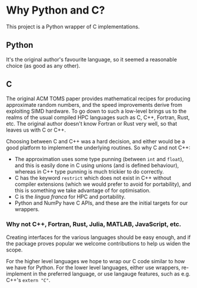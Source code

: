 # Why Python and C?

This project is a Python wrapper of C implementations. 

## Python

It's the original author's favourite language, so it seemed
a reasonable choice (as good as any other).

## C

The original ACM TOMS paper provides mathematical recipes
for producing approximate random numbers, and the
speed improvements derive from exploiting SIMD hardware.
To go down to such a low-level brings us to the realms of
the usual compiled HPC languages such as 
C, C++, Fortran, Rust, etc. The original author doesn't know 
Fortran or Rust very well, so that leaves us with C or C++. 

Choosing between C and C++ was a hard decision, and either 
would be a good platform to implement the underlying routines. 
So why C and not C++:

- The approximation uses some type punning (between `int` and `float`), 
and this is 
easily done in C using unions (and is defined behaviour), 
whereas in C++ type punning is much trickier to do correctly. 
- C has the keyword `restrict` which does not exist in C++ without 
compiler extensions (which we would prefer to avoid for portability),
and this is something we take advantage of for optimisation.
- C is the _lingua franca_ for HPC and portability.
- Python and NumPy have C APIs, and these are the initial 
targets for our wrappers.

### Why not C++, Fortran, Rust, Julia, MATLAB, JavaScript, etc. 

Creating interfaces for the various
languages should be easy enough, and if the package proves
popular we welcome contributions to help us widen the scope.

For the higher level languages we hope to wrap our C code
similar to how we have for Python. For the lower level languages, 
either use
wrappers, re-implement in the preferred language, or use 
langauge features, such as e.g. C++'s `extern "C"`. 